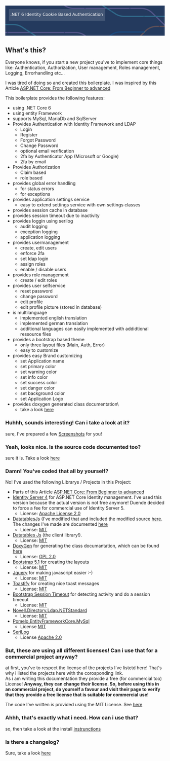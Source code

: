 ![image](Documentation/Screenshots/netBanner.png)

## What's this?

Everyone knows, if you start a new project you've to implement core things like: Authentication, Authorization, User management, Roles management, Logging, Errorhandling etc...

I was tired of doing so and created this boilerplate. I was inspired by this Article [ASP.NET Core: From Beginner to advanced](https://burakneis.com/asp-net-core-identity/)

This boilerplate provides the following features:

- using .NET Core 6
- using entity Framework
- supports MySql, MariaDb and SqlServer
- Provides Authentication with Identity Framework and LDAP
  - Login
  - Register
  - Forgot Password
  - Change Password
  - optional email verification
  - 2fa by Authenticator App (Microsoft or Google)
  - 2fa by email
- Provides Authorization
  - Claim based
  - role based
- provides global error handling
  - for status errors
  - for exceptions
- provides application settings service
  - easy to extend settings service with own settings classes
- provides session cache in database
- provides session timeout due to inactivity
- provides loggin using serilog
  - audit logging
  - exception logging
  - application logging
- provides usermanagement
  - create, edit users
  - enforce 2fa
  - set ldap login
  - assign roles
  - enable / disable users
- provides role management
  - create / edit roles
- provides user selfservice
  - reset password
  - change password
  - edit profile
  - edit profile picture (stored in database)
- is multilanguage
  - implemented english translation
  - implemented german translation
  - additional languages can easily implemented with addidtional ressource files
- provides a bootstrap based theme
  - only three layout files (Main, Auth, Error)
  - easy to customize
- provides easy Brand customizing
  - set Application name
  - set primary color
  - set warning color
  - set info color
  - set success color
  - set danger color
  - set background color
  - set Application Logo
- provides doxygen generated class documentation\\
  - take a look [here](https://htmlpreview.github.io/?https://github.com/madcoda9000/dotnet-cookie-based-identity/blob/main/Documentation/generated/html/index.html)

### Huhhh, sounds interesting! Can i take a look at it?

sure, I've prepared a few [Screenshots](Documentation/SCREENSHOTS.md) for you!

### Yeah, looks nice. Is the source code documented too?

sure it is. Take a look [here](Documentation/generated/latex/refman.pdf)

### Damn! You've coded that all by yourself?

No! I've used the following Librarys / Projects in this Project:

- Parts of this Article [ASP.NET Core: From Beginner to advanced](https://burakneis.com/asp-net-core-identity/)
- [Identity Server 4](https://github.com/IdentityServer/IdentityServer4) for ASP.NET Core Identity management. I've used this version because the actual version is not free anymore! Duende decided to force a fee for commercial use of Identity Server 5.
  - License: [Apache License 2.0](https://github.com/IdentityServer/IdentityServer4/blob/main/LICENSE)
- [DatatablesJs](https://github.com/ekondur/DatatableJS) (I've modified that and included the modified source [here](DatatablesJs). The changes I've made are documented [here](https://github.com/ekondur/DatatableJS/issues)
  - License: [MIT](https://github.com/ekondur/DatatableJS/blob/main/LICENSE.md)
- [Datatables Js](https://datatables.net/) (the client library!).
  - License: [MIT](https://datatables.net/license/mit)
- [DoxyGen](Https://doxygen.nl) for generating the class documantation, which can be found [here](Documentation/generated/html/)
  - License: [GPL 2.0](https://github.com/doxygen/doxygen/blob/master/LICENSE)
- [Bootstrap 5.1](https://getbootstrap.com) for creating the layouts
  - License: [MIT](https://github.com/twbs/bootstrap/blob/v4.0.0/LICENSE)
- [Jquery](https://jquery.com) for making javascript easier :-)
  - License: [MIT](https://jquery.org/license/)
- [Toastify](https://apvarun.github.io/toastify-js/) for creating nice toast messages
  - License: [MIT](https://github.com/apvarun/toastify-js/blob/master/LICENSE)
- [Bootstrap Session Timeout](https://jquery-plugins.net/bootstrap-session-timeout) for detecting activity and do a session timeout
  - License: [MIT](https://github.com/orangehill/bootstrap-session-timeout/blob/master/LICENSE.md)
- [Novell.Directory.Ldap.NETStandard](https://github.com/dsbenghe/Novell.Directory.Ldap.NETStandard)
  - License: [MIT](https://github.com/dsbenghe/Novell.Directory.Ldap.NETStandard/blob/master/LICENSE)
- [Pomelo.EntityFrameworkCore.MySql](https://github.com/PomeloFoundation/Pomelo.EntityFrameworkCore.MySql)
  - License [MIT](https://github.com/PomeloFoundation/Pomelo.EntityFrameworkCore.MySql)
- [SeriLog](https://serilog.net/)
  - License [Apache 2.0](https://www.apache.org/licenses/LICENSE-2.0)

### But, these are using all different licenses! Can i use that for a commercial project anyway?

at first, you've to respect the license of the projects I've listetd here! That's why i listed the projects here with the corosponding link.  
As i am writing this documentation they provide a free (for commercial too) License! **Anyway, they can change their license. So, before using this in an commercial project, do yourself a favour and visit their page to verify that they provide a free license that is suitable for commercial use!**

The code I've written is provided using the MIT License. See [here](LICENSE.md)

### Ahhh, that's exactly what i need. How can i use that?

so, then take a look at the install [instrunctions](Documentation/INSTALLmd)

### Is there a changelog?

Sure, take a look [here](CHANGELOG.md)
